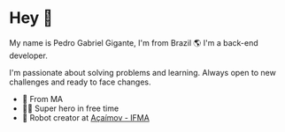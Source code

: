 # Hey 👋
My name is Pedro Gabriel Gigante, I'm from Brazil 🌎 I'm a back-end developer.

I'm passionate about solving problems and learning. Always open to new challenges and ready to face changes.

- 📌 From MA
- 🦸‍♂️ Super hero in free time
- 🤖 Robot creator at [Açaímov - IFMA](https://github.com/acaimov)
